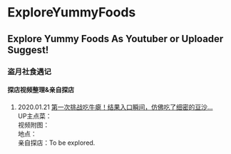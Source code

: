 # ExploreYummyFoods
## Explore Yummy Foods As Youtuber or Uploader Suggest!
### 盗月社食遇记
#### 探店视频整理&亲自探店
1. 2020.01.21 [第一次挑战吃牛瘪！结果入口瞬间，仿佛吃了细密的豆沙…](https://www.bilibili.com/video/av84347984)  
UP主点菜：  
视频附图：  
地点：  
亲自探店：To be explored.  
